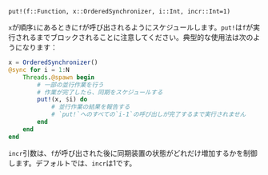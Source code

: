 ```
put!(f::Function, x::OrderedSynchronizer, i::Int, incr::Int=1)
```

`x`が順序`i`にあるときに`f`が呼び出されるようにスケジュールします。`put!`は`f`が実行されるまでブロックされることに注意してください。典型的な使用法は次のようになります：

```julia
x = OrderedSynchronizer()
@sync for i = 1:N
    Threads.@spawn begin
        # 一部の並行作業を行う
        # 作業が完了したら、同期をスケジュールする
        put!(x, $i) do
            # 並行作業の結果を報告する
            # `put!`へのすべての`i-1`の呼び出しが完了するまで実行されません
        end
    end
end
```

`incr`引数は、`f`が呼び出された後に同期装置の状態がどれだけ増加するかを制御します。デフォルトでは、`incr`は1です。
